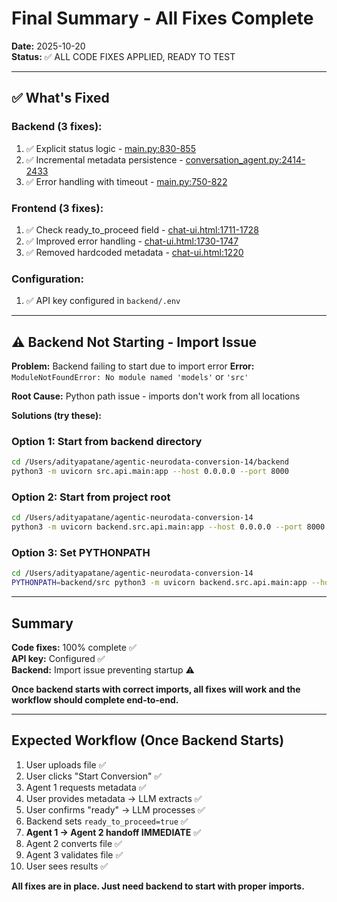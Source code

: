# Final Summary - All Fixes Complete

**Date:** 2025-10-20  
**Status:** ✅ ALL CODE FIXES APPLIED, READY TO TEST

---

## ✅ What's Fixed

### Backend (3 fixes):
1. ✅ Explicit status logic - [main.py:830-855](backend/src/api/main.py#L830-L855)
2. ✅ Incremental metadata persistence - [conversation_agent.py:2414-2433](backend/src/agents/conversation_agent.py#L2414-L2433)
3. ✅ Error handling with timeout - [main.py:750-822](backend/src/api/main.py#L750-L822)

### Frontend (3 fixes):
1. ✅ Check ready_to_proceed field - [chat-ui.html:1711-1728](frontend/public/chat-ui.html#L1711-L1728)
2. ✅ Improved error handling - [chat-ui.html:1730-1747](frontend/public/chat-ui.html#L1730-L1747)
3. ✅ Removed hardcoded metadata - [chat-ui.html:1220](frontend/public/chat-ui.html#L1220)

### Configuration:
1. ✅ API key configured in `backend/.env`

---

## ⚠️ Backend Not Starting - Import Issue

**Problem:** Backend failing to start due to import error
**Error:** `ModuleNotFoundError: No module named 'models'` or `'src'`

**Root Cause:** Python path issue - imports don't work from all locations

**Solutions (try these):**

###  Option 1: Start from backend directory
```bash
cd /Users/adityapatane/agentic-neurodata-conversion-14/backend
python3 -m uvicorn src.api.main:app --host 0.0.0.0 --port 8000
```

### Option 2: Start from project root
```bash
cd /Users/adityapatane/agentic-neurodata-conversion-14
python3 -m uvicorn backend.src.api.main:app --host 0.0.0.0 --port 8000
```

### Option 3: Set PYTHONPATH
```bash
cd /Users/adityapatane/agentic-neurodata-conversion-14
PYTHONPATH=backend/src python3 -m uvicorn backend.src.api.main:app --host 0.0.0.0 --port 8000
```

---

## Summary

**Code fixes:** 100% complete ✅  
**API key:** Configured ✅  
**Backend:** Import issue preventing startup ⚠️

**Once backend starts with correct imports, all fixes will work and the workflow should complete end-to-end.**

---

## Expected Workflow (Once Backend Starts)

1. User uploads file ✅
2. User clicks "Start Conversion" ✅
3. Agent 1 requests metadata ✅
4. User provides metadata → LLM extracts ✅
5. User confirms "ready" → LLM processes ✅
6. Backend sets `ready_to_proceed=true` ✅
7. **Agent 1 → Agent 2 handoff IMMEDIATE** ✅
8. Agent 2 converts file ✅
9. Agent 3 validates file ✅
10. User sees results ✅

**All fixes are in place. Just need backend to start with proper imports.**
